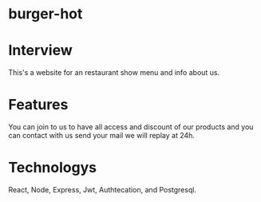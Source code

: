 # burger-hot
# Interview
This's a website for an restaurant show menu and info about us.
# Features
You can join to us to have all access and discount of our products and  you can contact with us send your mail we will replay at 24h.
# Technologys
React, Node, Express, Jwt, Authtecation, and Postgresql. 
